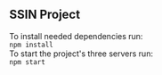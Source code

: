## SSIN Project

To install needed dependencies run:  
``npm install``  
To start the project's three servers run:  
``npm start``  